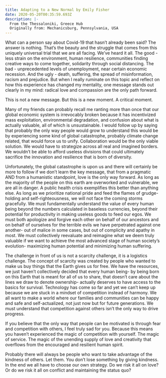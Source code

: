 ```yaml
---
title: Adapting to a New Normal by Emily Fisher
date: 2020-05-20T00:35:59.693Z
description: |-
  From the Thessaloniki, Greece Hub
  Originally from: Mechanicsburg, Pennsylvania, USA
---
```

What can a person say about Covid-19 that hasn’t already been said? The answer is nothing. That’s the beauty and the struggle that comes from this uniquely universal trial that we are all facing. We’ve heard it all. The good - less strain on the environment, human resilience, communities finding creative ways to come together, solidarity through social distancing. The bad - unprecedented levels of unemployment, near certain economic recession. And the ugly - death, suffering, the spread of misinformation, racism and prejudice. But when I really ruminate on this topic and reflect on how this experience has changed my mentality, one message stands out clearly in my mind: radical love and compassion are the only path forward.

This is not a new message. But this is a new moment. A critical moment.

Many of my friends can probably recall me ranting more than once that our global economic system is irrevocably broken because it has incentivized mass exploitation, environmental degradation, and confusion about what is actually valuable, all of which is unsustainable. I would follow up by saying that probably the only way people would grow to understand this would be by experiencing some kind of global catastrophe, probably climate change related, that would force us to unify. Collaboration would be the only viable solution. We would have to strategize across all real and imagined borders. We wouldn’t be able to afford useless divisions that could ultimately sacrifice the innovation and resilience that is born of diversity.

Unfortunately, the global catastrophe is upon us and there will certainly be more to follow if we don’t learn the key message, that from a pragmatic AND from a humanistic standpoint, love is the only way forward. As long as the majority of the people on this earth are overworked and vulnerable, we are all in danger. A public health crisis exemplifies this better than anything else. As long as we prioritize national pride and feed the flames of grudge-holding and self-righteousness, we will not face the coming storms gracefully. We must fundamentally understand the value of every human being beyond the numbers calculated in baseless currencies, beyond their potential for productivity in making useless goods to feed our egos. We must both apologize and forgive each other on behalf of our ancestors and on behalf of ourselves for the terrible evils we have perpetrated against one another- out of malice in some cases, but out of complicity and apathy in most. We must collectively reevaluate and reimagine what we deem truly valuable if we want to achieve the most advanced stage of human society’s evolution- maximizing human potential and minimizing human suffering.

The challenge in front of us is not a scarcity challenge, it is a logistics challenge. The concept of scarcity was created by people who wanted to make us buy things that the Earth gives us for free. We have the resources, we just haven’t collectively decided that every human being- by being born on this Earth that is meant for all of us to share, that doesn’t care about the lines we draw to denote ownership- actually deserves to have access to the basics for survival. Technology has come so far and yet we can’t keep up because we are stuck in a mindset of competition instead of harmony. We all want to make a world where our families and communities can be happy and safe and self-actualized, not just now but for future generations. We must understand that competition against others isn’t the only way to drive progress.

If you believe that the only way that people can be motivated is through fear and competition with others, I feel truly sad for you. Because this means you haven’t experienced the magic of competition with yourself. The magic of service. The magic of the unending supply of love and creativity that overflows from the encouraged and resilient human spirit.

Probably there will always be people who want to take advantage of the kindness of others. Let them. You don’t lose something by giving kindness. In the end we all have to choose our own strategy. Do we risk it all on love? Or do we risk it all on conflict and maintaining the status quo?
